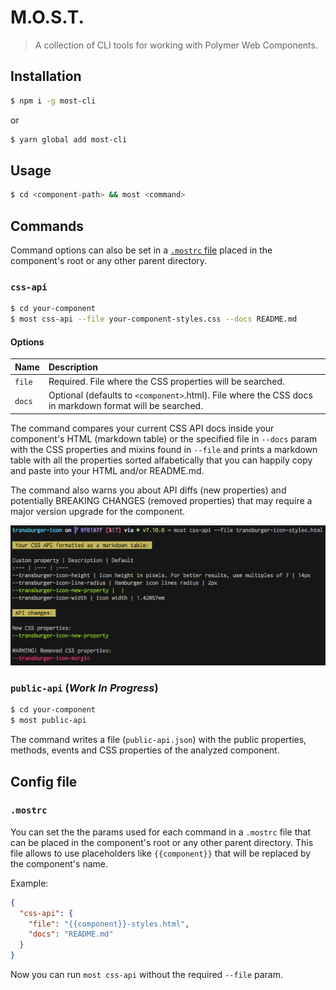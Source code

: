 # M.O.S.T.

> A collection of CLI tools for working with Polymer Web Components.

## Installation

```sh
$ npm i -g most-cli
```

or

```sh
$ yarn global add most-cli
```

## Usage

```sh
$ cd <component-path> && most <command>
```

## Commands

Command options can also be set in a [`.mostrc` file](#config-file) placed in the component's root or any other parent directory.

### `css-api`

```sh
$ cd your-component
$ most css-api --file your-component-styles.css --docs README.md
```

#### Options

Name | Description
:----|:-----------
`file` | Required. File where the CSS properties will be searched.
`docs` | Optional (defaults to `<component>`.html). File where the CSS docs in markdown format will be searched. 

The command compares your current CSS API docs inside your component's HTML (markdown table) or the specified file in `--docs` param with the CSS properties and mixins found in `--file` and prints a markdown table with all the properties sorted alfabetically that you can happily copy and paste into your HTML and/or README.md.

The command also warns you about API diffs (new properties) and potentially BREAKING CHANGES (removed properties) that may require a major version upgrade for the component.

![Screenshot of the css-api command line output](https://github.com/kcmr/most/blob/master/images/most-cssapi.png?raw=true)

### `public-api` (_Work In Progress_)

```sh
$ cd your-component
$ most public-api
```

The command writes a file (`public-api.json`) with the public properties, methods, events and CSS properties of the analyzed component. 

## Config file

### `.mostrc` 

You can set the the params used for each command in a `.mostrc` file that can be placed in the component's root or any other parent directory. This file allows to use placeholders like `{{component}}` that will be replaced by the component's name.

Example:

```json
{
  "css-api": {
    "file": "{{component}}-styles.html",
    "docs": "README.md"
  }
}
```

Now you can run `most css-api` without the required `--file` param.
